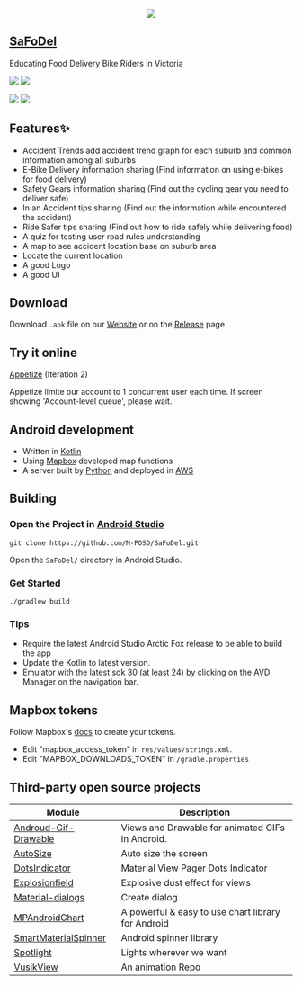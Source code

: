 
<p align="center">
  <img src="https://user-images.githubusercontent.com/88869576/135811856-0df65737-8fd3-4d84-b122-b42505f43aff.png">
</p>

  
## [SaFoDel](https://m-posd.github.io/)
Educating Food Delivery Bike Riders in Victoria

<img src="https://user-images.githubusercontent.com/88869576/135809580-6016cf5d-1413-41ab-a358-c6c87a937eae.gif">  <img src="https://user-images.githubusercontent.com/88869576/135809862-924540f1-07ec-4224-801c-da9ac73b402a.gif">

<img src="https://user-images.githubusercontent.com/88869576/135810278-1030ecce-0427-45fb-9678-eeb12a97e112.gif"> <img src="https://user-images.githubusercontent.com/88869576/135810674-620f7d29-53fb-488d-9fcc-2cb2d89f8816.gif">






## Features✨
- Accident Trends add accident trend graph for each suburb and common information among all suburbs
- E-Bike Delivery information sharing (Find information on using e-bikes for food delivery)
- Safety Gears information sharing (Find out the cycling gear you need to deliver safe)
- In an Accident tips sharing (Find out the information while encountered the accident)
- Ride Safer tips sharing (Find out how to ride safely while delivering food)
- A quiz for testing user road rules understanding
- A map to see accident location base on suburb area
- Locate the current location  
- A good Logo
- A good UI
 
## Download

Download `.apk` file on our [Website](https://m-posd.github.io/) or on the [Release](https://github.com/M-POSD/SaFoDel/releases) page

## Try it online

[Appetize](https://appetize.io/embed/004vf8q2r7afaz8rhbvkg7w3zm?device=pixel4&scale=75&orientation=portrait&osVersion=10.0&location=(39.903924,116.391432)) (Iteration 2)

Appetize limite our account to 1 concurrent user each time. If screen showing 'Account-level queue', please wait.

## Android development

- Written in [Kotlin](https://kotlinlang.org/) 
- Using [Mapbox](https://www.mapbox.com/) developed map functions
- A server built by [Python](https://www.python.org/) and deployed in [AWS](https://aws.amazon.com/)

## Building
### Open the Project in [Android Studio](https://developer.android.com/studio)

```
git clone https://github.com/M-POSD/SaFoDel.git
```
Open the `SaFoDel/` directory in Android Studio.

### Get Started
```shell
./gradlew build
```
### Tips
- Require the latest Android Studio Arctic Fox release to be able to build the app
- Update the Kotlin to latest version.
- Emulator with the latest sdk 30 (at least 24) by clicking on the AVD Manager on the navigation bar.

## Mapbox tokens

Follow Mapbox's [docs](https://docs.mapbox.com/help/getting-started/access-tokens/) to create your tokens.

- Edit "mapbox_access_token" in `res/values/strings.xml`.
- Edit "MAPBOX_DOWNLOADS_TOKEN" in `/gradle.properties`

## Third-party open source projects

| Module              | Description
| ------------------- | -----------
| [Androud-Gif-Drawable](https://github.com/koral--/android-gif-drawable)              | Views and Drawable for animated GIFs in Android.
| [AutoSize](https://github.com/JessYanCoding/AndroidAutoSize) | Auto size the screen
| [DotsIndicator](https://github.com/tommybuonomo/dotsindicator) | Material View Pager Dots Indicator
| [Explosionfield](https://github.com/tyrantgit/ExplosionField)  | Explosive dust effect for views
| [Material-dialogs](https://github.com/afollestad/material-dialogs) | Create dialog
| [MPAndroidChart](https://github.com/PhilJay/MPAndroidChart)              | A powerful & easy to use chart library for Android
| [SmartMaterialSpinner](https://github.com/Chivorns/SmartMaterialSpinner) | Android spinner library
| [Spotlight](https://github.com/TakuSemba/Spotlight)              | Lights wherever we want
| [VusikView](https://github.com/dynamitechetan/VusikView)              | An animation Repo






